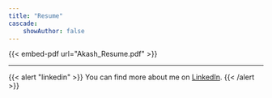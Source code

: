 ```yaml
---
title: "Resume"
cascade:
    showAuthor: false
---
```


{{< embed-pdf url="Akash_Resume.pdf" >}}


---

{{< alert "linkedin" >}}
You can find more about me on [LinkedIn](https://www.linkedin.com/in/aksivakumar/).
{{< /alert >}}